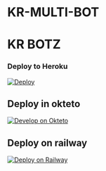 # KR-MULTI-BOT

# KR BOTZ

### Deploy to Heroku

[![Deploy](https://www.herokucdn.com/deploy/button.svg)](https://heroku.com/deploy?template=https://github.com/Lastdrogs/TG-MULTI-BOT)

## Deploy in okteto
 [![Develop on Okteto](https://okteto.com/develop-okteto.svg)](https://cloud.okteto.com)    

          
## Deploy on railway

[![Deploy on Railway](https://railway.app/button.svg)](https://railway.app/new/template/pNyrwc?referralCode=kHR7tl)
